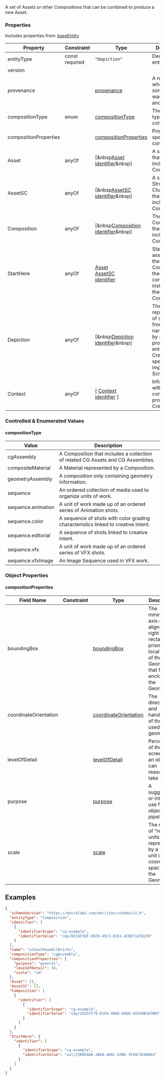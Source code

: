 A set of Assets or other Compositions that can be combined to produce a new Asset.
### Properties
Includes properties from: [baseEntity](../core/baseEntity.md)

| Property              | Constraint        | Type                                                                                                            | Description                                                                                                                              |
| --------------------- | ----------------- | --------------------------------------------------------------------------------------------------------------- | ---------------------------------------------------------------------------------------------------------------------------------------- |
| entityType            | const<br>required | `"Depiction"`                                                                                                   | Declares the entity type.                                                                                                                |
| version               |                   |                                                                                                                 |                                                                                                                                          |
| provenance            |                   | [provenance](../Utility/Utility.md#provenance)                                                                  | A record of when something was changed and by whom.                                                                                      |
| compositionType       | enum              | [compositionType](#compositionType)                                                                             | The specific type of composition                                                                                                         |
| compositionProperties |                   | [compositionProperties](#compositionProperties)                                                                 | Properties specific to this composition                                                                                                  |
| Asset                 | anyOf             | [&nbsp[Asset](../Asset/Asset.md)<br>[identifier](../Utility/Utility.md#identifier)&nbsp]                        | A set of Assets that are included in this Composition.                                                                                   |
| AssetSC               | anyOf             | [&nbsp[AssetSC](../Asset/AssetSC.md)<br>[identifier](../Utility/Utility.md#identifier)&nbsp]                    | A set of Asset Structural Characteristics that are included in this Composition.                                                         |
| Composition           | anyOf             | [&nbsp[Composition](./Composition.md)<br>[identifier](../Utility/Utility.md#identifier)&nbsp]                   | The set of Compositions that are included in this Composition.                                                                           |
| StartHere             | anyOf             | [Asset](../Asset/Asset.md)<br>[AssetSC](../Asset/AssetSC.md)<br>[identifier](../Utility/Utility.md#identifier)  | Start point for assembling the Composition, the Asset that contains the instructions for the Composition.                                |
| Depiction             | anyOf             | [&nbsp[Depiction](../MediaCreationContext/Depiction.md)<br>[identifier](../Utility/Utility.md#identifier)&nbsp] | The representation of something from a narrative entity by a production entity in the Creative Work, specified or implied by the Script. |
| Context               | anyOf             | [ [Context](../MediaCreationContext/Context.md) <br>[identifier](../Utility/Utility.md#identifier) ]            | Informs scope within the construction process of a Creative Work.                                                                        |
### Controlled & Enumerated Values

#### compositionType

| Value              | Description                                                                       |
| ------------------ | --------------------------------------------------------------------------------- |
| cgAssembly         | A Composition that includes a collection of related CG Assets and CG Assemblies.  |
| compositeMaterial  | A Material represented by a Composition.                                          |
| geometryAssembly   | A composition only containing geometry information.                               |
| sequence           | An ordered collection of media used to organize units of work.                    |
| sequence.animation | A unit of work made up of an ordered series of Animation shots.                   |
| sequence.color     | A sequence of shots with color grading characteristics linked to creative intent. |
| sequence.editorial | A sequence of shots linked to creative intent.                                    |
| sequence.vfx       | A unit of work made up of an ordered series of VFX shots.                         |
| sequence.vfxImage  | An Image Sequence used in VFX work.                                               |
### Object Properties
#### compositionProperties

| Field Name            | Constraint | Type                                                        | Description                                                                                                           |
| --------------------- | ---------- | ----------------------------------------------------------- | --------------------------------------------------------------------------------------------------------------------- |
| boundingBox           |            | [boundingBox](./Utility.md#boundingBox)                     | The minimum axis-aligned right rectangular prism in the local space of the Geometry that fully encloses the Geometry. |
| coordinateOrientation |            | [coordinateOrientation](./Utility.md#coordinateOrientation) | The direction and handedness of the axes used in the geometry.                                                        |
| levelOfDetail         |            | [levelOfDetail](./Utility.md#levelOfDetail)                 | Percentage of the screen that an object can reasonably take up.                                                       |
| purpose               |            | [purpose](./Utility.md#purpose)                             | A suggested or intended use for the object in a pipeline.                                                             |
| scale                 |            | [scale](./Utility.md#scale)                                 | The number of “real” units represented by a single unit in the coordinate space of the Geometry.                      |


## Examples

```JSON
{  
  "schemaVersion": "https://movielabs.com/omc/json/schema/v2.6",  
  "entityType": "Composition",  
  "identifier": [  
    {  
      "identifierScope": "cg-example",  
      "identifierValue": "cmp/DE14F3DF-D929-45C3-B151-4CDE7147D220"  
    }  
  ],  
  "name": "schoolRoomAllBricks",  
  "compositionType": "cgAssembly",  
  "compositionProperties": {  
    "purpose": "general",  
    "levelOfDetail": 50,  
    "scale": "1m"  
  },  
  "Asset": [],  
  "AssetSC": [],  
  "Composition": [  
    {  
      "identifier": [  
        {  
          "identifierScope": "cg-example",  
          "identifierValue": "cmp/2CD37C79-D1F4-49A6-84D8-49350B167B0F"  
        }  
      ]  
    }  
  ],  
  "StartHere": {  
    "identifier": [  
      {  
        "identifierScope": "cg-example",  
        "identifierValue": "ast/23B9E4AA-2BEA-466C-A3BE-3FA9C5E46B64"  
      }  
    ]  
  }  
}
```